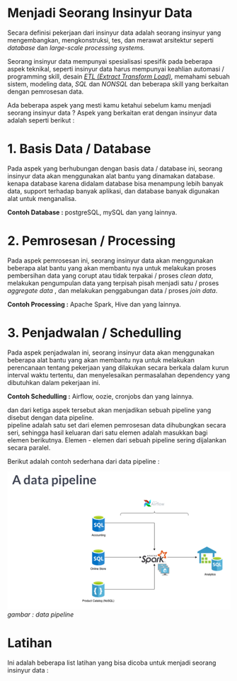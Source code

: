 # Menjadi Seorang Insinyur Data
Secara definisi pekerjaan dari insinyur data adalah seorang insinyur yang mengembangkan, mengkonstruksi, tes, dan merawat arsitektur seperti *database* dan *large-scale processing systems.*

Seorang insinyur data mempunyai spesialisasi spesifik pada beberapa aspek teknikal, seperti insinyur data harus mempunyai keahlian automasi / programming skill, desain *[ETL (Extract Transform Load)](docs/etl.md)*, memahami sebuah sistem, modeling data, *SQL* dan *NONSQL* dan beberapa skill yang berkaitan dengan pemrosesan data.

Ada beberapa aspek yang mesti kamu ketahui sebelum kamu menjadi seorang insinyur data ? Aspek yang berkaitan erat dengan insinyur data adalah seperti berikut :

# 1. Basis Data / Database  
Pada aspek yang berhubungan dengan basis data / database ini, seorang insinyur data akan menggunakan alat bantu yang dinamakan database. kenapa database karena didalam database bisa menampung lebih banyak data, support terhadap banyak aplikasi, dan database banyak digunakan alat untuk menganalisa. 

**Contoh Database :** postgreSQL, mySQL dan yang lainnya.

# 2. Pemrosesan / Processing
Pada aspek pemrosesan ini, seorang insinyur data akan menggunakan beberapa alat bantu yang akan membantu nya untuk melakukan proses pembersihan data yang corupt atau tidak terpakai / proses *clean data*, melakukan pengumpulan data yang terpisah pisah menjadi satu / proses *aggregate data* , dan melakukan penggabungan data / proses *join data*.  

**Contoh Processing :** Apache Spark, Hive dan yang lainnya. 

# 3. Penjadwalan / Schedulling
Pada aspek penjadwalan ini, seorang insinyur data akan menggunakan beberapa alat bantu yang akan membantu nya untuk melakukan perencanaan tentang pekerjaan yang dilakukan secara berkala dalam kurun interval waktu tertentu, dan menyelesaikan permasalahan dependency yang dibutuhkan dalam pekerjaan ini.  

**Contoh Schedulling :** Airflow, oozie, cronjobs dan yang lainnya.

dan dari ketiga aspek tersebut akan menjadikan sebuah pipeline yang disebut dengan data pipeline.  
pipeline adalah satu set dari elemen pemrosesan data dihubungkan secara seri, sehingga hasil keluaran dari satu elemen adalah masukkan bagi elemen berikutnya. Elemen - elemen dari sebuah pipeline sering dijalankan secara paralel.

Berikut adalah contoh sederhana dari data pipeline : 

![data pipeline](img/data-pipeline.png)  
*gambar : data pipeline*  

# Latihan
Ini adalah beberapa list latihan yang bisa dicoba untuk menjadi seorang insinyur data :